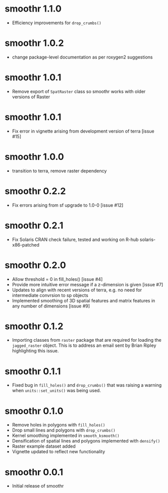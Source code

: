 # smoothr 1.1.0

- Efficiency improvements for `drop_crumbs()`

# smoothr 1.0.2

- change package-level documentation as per roxygen2 suggestions

# smoothr 1.0.1

- Remove export of `SpatRaster` class so smoothr works with older versions of Raster

# smoothr 1.0.1

- Fix error in vignette arising from development version of terra [issue #15]

# smoothr 1.0.0

- transition to terra, remove raster dependency

# smoothr 0.2.2

- Fix errors arising from sf upgrade to 1.0-0 [issue #12]

# smoothr 0.2.1

- Fix Solaris CRAN check failure, tested and working on R-hub solaris-x86-patched

# smoothr 0.2.0

- Allow threshold = 0 in fill_holes() [issue #4]
- Provide more intuitive error message if a z-dimension is given [issue #7]
- Updates to align with recent versions of terra, e.g. no need for intermediate convrsion to sp objects
- Implemented smoothing of 3D spatial features and matrix features in any number of dimensions [issue #9]

# smoothr 0.1.2

- Importing classes from `raster` package that are required for loading the `jagged_raster` object. This is to address an email sent by Brian Ripley highlighting this issue.

# smoothr 0.1.1

- Fixed bug in `fill_holes()` and `drop_crumbs()` that was raising a warning 
when `units::set_units()` was being used. 

# smoothr 0.1.0

- Remove holes in polygons with `fill_holes()`
- Drop small lines and polygons with `drop_crumbs()`
- Kernel smoothing implemented in `smooth_ksmooth()`
- Densification of spatial lines and polygons implemented with `densify()`
- Raster example dataset added
- Vignette updated to reflect new functionality

# smoothr 0.0.1

- Initial release of smoothr



